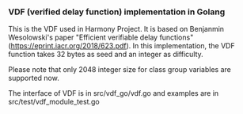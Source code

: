 ### VDF (verified delay function) implementation in Golang

This is the VDF used in Harmony Project. It is based on Benjanmin Wesolowski's paper "Efficient verifiable delay functions"(https://eprint.iacr.org/2018/623.pdf).
In this implementation, the VDF function takes 32 bytes as seed and an integer as difficulty.   

Please note that only 2048 integer size for class group variables are supported now.  

The interface of VDF is in src/vdf_go/vdf.go and examples are in src/test/vdf_module_test.go  
